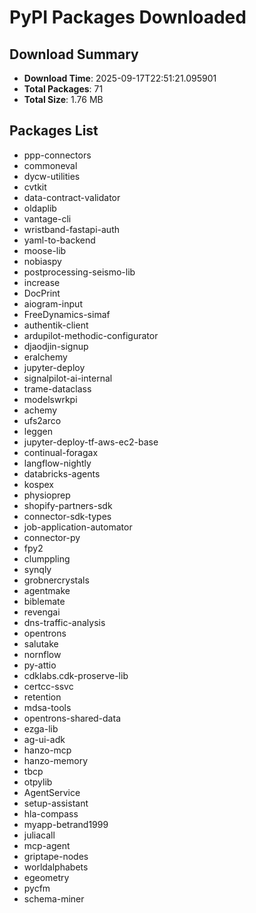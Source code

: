 # PyPI Packages Downloaded

## Download Summary
- **Download Time**: 2025-09-17T22:51:21.095901
- **Total Packages**: 71
- **Total Size**: 1.76 MB

## Packages List
- ppp-connectors
- commoneval
- dycw-utilities
- cvtkit
- data-contract-validator
- oldaplib
- vantage-cli
- wristband-fastapi-auth
- yaml-to-backend
- moose-lib
- nobiaspy
- postprocessing-seismo-lib
- increase
- DocPrint
- aiogram-input
- FreeDynamics-simaf
- authentik-client
- ardupilot-methodic-configurator
- djaodjin-signup
- eralchemy
- jupyter-deploy
- signalpilot-ai-internal
- trame-dataclass
- modelswrkpi
- achemy
- ufs2arco
- leggen
- jupyter-deploy-tf-aws-ec2-base
- continual-foragax
- langflow-nightly
- databricks-agents
- kospex
- physioprep
- shopify-partners-sdk
- connector-sdk-types
- job-application-automator
- connector-py
- fpy2
- clumppling
- synqly
- grobnercrystals
- agentmake
- biblemate
- revengai
- dns-traffic-analysis
- opentrons
- salutake
- nornflow
- py-attio
- cdklabs.cdk-proserve-lib
- certcc-ssvc
- retention
- mdsa-tools
- opentrons-shared-data
- ezga-lib
- ag-ui-adk
- hanzo-mcp
- hanzo-memory
- tbcp
- otpylib
- AgentService
- setup-assistant
- hla-compass
- myapp-betrand1999
- juliacall
- mcp-agent
- griptape-nodes
- worldalphabets
- egeometry
- pycfm
- schema-miner
